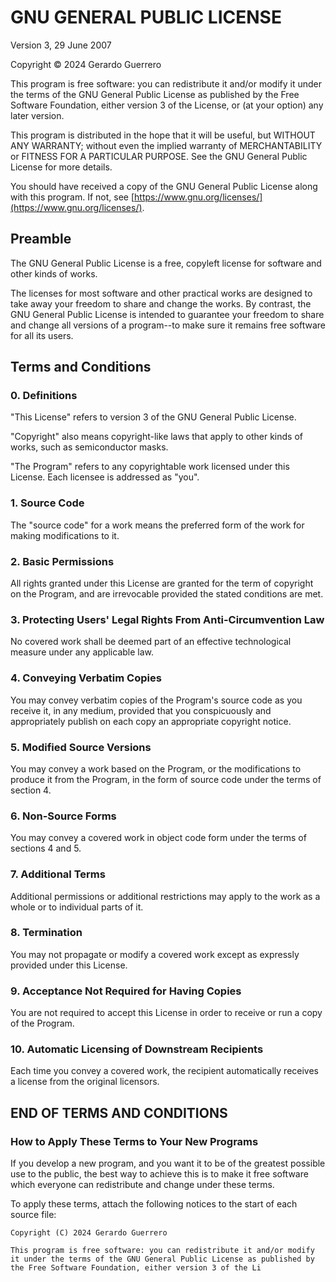 # GNU GENERAL PUBLIC LICENSE

Version 3, 29 June 2007

Copyright © 2024 Gerardo Guerrero

This program is free software: you can redistribute it and/or modify
it under the terms of the GNU General Public License as published by
the Free Software Foundation, either version 3 of the License, or
(at your option) any later version.

This program is distributed in the hope that it will be useful,
but WITHOUT ANY WARRANTY; without even the implied warranty of
MERCHANTABILITY or FITNESS FOR A PARTICULAR PURPOSE. See the
GNU General Public License for more details.

You should have received a copy of the GNU General Public License
along with this program. If not, see [https://www.gnu.org/licenses/](https://www.gnu.org/licenses/).

## Preamble

The GNU General Public License is a free, copyleft license for software and other kinds of works.

The licenses for most software and other practical works are designed to take away your freedom to share and change the works. By contrast, the GNU General Public License is intended to guarantee your freedom to share and change all versions of a program--to make sure it remains free software for all its users.

## Terms and Conditions

### 0. Definitions

"This License" refers to version 3 of the GNU General Public License.

"Copyright" also means copyright-like laws that apply to other kinds of works, such as semiconductor masks.

"The Program" refers to any copyrightable work licensed under this License. Each licensee is addressed as "you".

### 1. Source Code

The "source code" for a work means the preferred form of the work for making modifications to it.

### 2. Basic Permissions

All rights granted under this License are granted for the term of copyright on the Program, and are irrevocable provided the stated conditions are met.

### 3. Protecting Users' Legal Rights From Anti-Circumvention Law

No covered work shall be deemed part of an effective technological measure under any applicable law.

### 4. Conveying Verbatim Copies

You may convey verbatim copies of the Program's source code as you receive it, in any medium, provided that you conspicuously and appropriately publish on each copy an appropriate copyright notice.

### 5. Modified Source Versions

You may convey a work based on the Program, or the modifications to produce it from the Program, in the form of source code under the terms of section 4.

### 6. Non-Source Forms

You may convey a covered work in object code form under the terms of sections 4 and 5.

### 7. Additional Terms

Additional permissions or additional restrictions may apply to the work as a whole or to individual parts of it.

### 8. Termination

You may not propagate or modify a covered work except as expressly provided under this License.

### 9. Acceptance Not Required for Having Copies

You are not required to accept this License in order to receive or run a copy of the Program.

### 10. Automatic Licensing of Downstream Recipients

Each time you convey a covered work, the recipient automatically receives a license from the original licensors.

## END OF TERMS AND CONDITIONS

### How to Apply These Terms to Your New Programs

If you develop a new program, and you want it to be of the greatest possible use to the public, the best way to achieve this is to make it free software which everyone can redistribute and change under these terms.

To apply these terms, attach the following notices to the start of each source file:

```
Copyright (C) 2024 Gerardo Guerrero

This program is free software: you can redistribute it and/or modify
it under the terms of the GNU General Public License as published by
the Free Software Foundation, either version 3 of the Li
```
